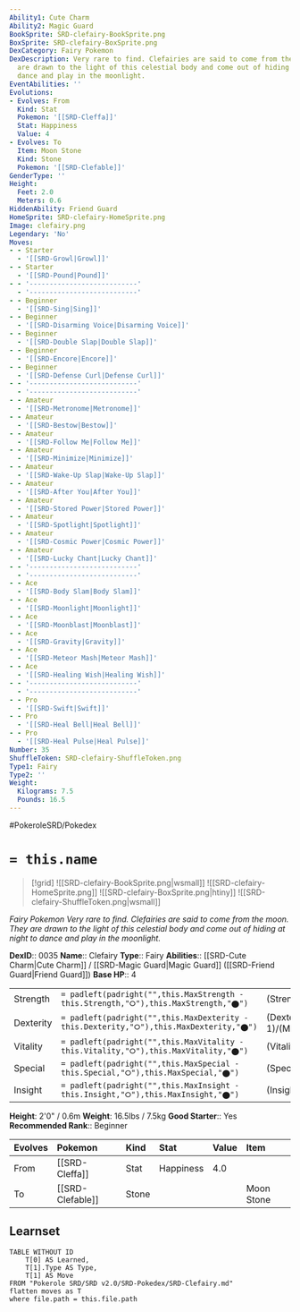 ```yaml
---
Ability1: Cute Charm
Ability2: Magic Guard
BookSprite: SRD-clefairy-BookSprite.png
BoxSprite: SRD-clefairy-BoxSprite.png
DexCategory: Fairy Pokemon
DexDescription: Very rare to find. Clefairies are said to come from the moon. They
  are drawn to the light of this celestial body and come out of hiding at night to
  dance and play in the moonlight.
EventAbilities: ''
Evolutions:
- Evolves: From
  Kind: Stat
  Pokemon: '[[SRD-Cleffa]]'
  Stat: Happiness
  Value: 4
- Evolves: To
  Item: Moon Stone
  Kind: Stone
  Pokemon: '[[SRD-Clefable]]'
GenderType: ''
Height:
  Feet: 2.0
  Meters: 0.6
HiddenAbility: Friend Guard
HomeSprite: SRD-clefairy-HomeSprite.png
Image: clefairy.png
Legendary: 'No'
Moves:
- - Starter
  - '[[SRD-Growl|Growl]]'
- - Starter
  - '[[SRD-Pound|Pound]]'
- - '---------------------------'
  - '---------------------------'
- - Beginner
  - '[[SRD-Sing|Sing]]'
- - Beginner
  - '[[SRD-Disarming Voice|Disarming Voice]]'
- - Beginner
  - '[[SRD-Double Slap|Double Slap]]'
- - Beginner
  - '[[SRD-Encore|Encore]]'
- - Beginner
  - '[[SRD-Defense Curl|Defense Curl]]'
- - '---------------------------'
  - '---------------------------'
- - Amateur
  - '[[SRD-Metronome|Metronome]]'
- - Amateur
  - '[[SRD-Bestow|Bestow]]'
- - Amateur
  - '[[SRD-Follow Me|Follow Me]]'
- - Amateur
  - '[[SRD-Minimize|Minimize]]'
- - Amateur
  - '[[SRD-Wake-Up Slap|Wake-Up Slap]]'
- - Amateur
  - '[[SRD-After You|After You]]'
- - Amateur
  - '[[SRD-Stored Power|Stored Power]]'
- - Amateur
  - '[[SRD-Spotlight|Spotlight]]'
- - Amateur
  - '[[SRD-Cosmic Power|Cosmic Power]]'
- - Amateur
  - '[[SRD-Lucky Chant|Lucky Chant]]'
- - '---------------------------'
  - '---------------------------'
- - Ace
  - '[[SRD-Body Slam|Body Slam]]'
- - Ace
  - '[[SRD-Moonlight|Moonlight]]'
- - Ace
  - '[[SRD-Moonblast|Moonblast]]'
- - Ace
  - '[[SRD-Gravity|Gravity]]'
- - Ace
  - '[[SRD-Meteor Mash|Meteor Mash]]'
- - Ace
  - '[[SRD-Healing Wish|Healing Wish]]'
- - '---------------------------'
  - '---------------------------'
- - Pro
  - '[[SRD-Swift|Swift]]'
- - Pro
  - '[[SRD-Heal Bell|Heal Bell]]'
- - Pro
  - '[[SRD-Heal Pulse|Heal Pulse]]'
Number: 35
ShuffleToken: SRD-clefairy-ShuffleToken.png
Type1: Fairy
Type2: ''
Weight:
  Kilograms: 7.5
  Pounds: 16.5
---
```


#PokeroleSRD/Pokedex

# `= this.name`

> [!grid]
> ![[SRD-clefairy-BookSprite.png|wsmall]]
> ![[SRD-clefairy-HomeSprite.png]]
> ![[SRD-clefairy-BoxSprite.png|htiny]]
> ![[SRD-clefairy-ShuffleToken.png|wsmall]]


*Fairy Pokemon*
*Very rare to find. Clefairies are said to come from the moon. They are drawn to the light of this celestial body and come out of hiding at night to dance and play in the moonlight.*

**DexID**:: 0035
**Name**:: Clefairy
**Type**:: Fairy
**Abilities**:: [[SRD-Cute Charm|Cute Charm]] / [[SRD-Magic Guard|Magic Guard]] ([[SRD-Friend Guard|Friend Guard]])
**Base HP**:: 4

|           |                                                                                        |                                          |
| --------- | -------------------------------------------------------------------------------------- | ---------------------------------------- |
| Strength  | `= padleft(padright("",this.MaxStrength - this.Strength,"⭘"),this.MaxStrength,"⬤")`    | (Strength::2)/(MaxStrength::4)   |
| Dexterity | `= padleft(padright("",this.MaxDexterity - this.Dexterity,"⭘"),this.MaxDexterity,"⬤")` | (Dexterity:: 1)/(MaxDexterity::3) |
| Vitality  | `= padleft(padright("",this.MaxVitality - this.Vitality,"⭘"),this.MaxVitality,"⬤")`    | (Vitality::2)/(MaxVitality::4)   |
| Special   | `= padleft(padright("",this.MaxSpecial - this.Special,"⭘"),this.MaxSpecial,"⬤")`       | (Special::2)/(MaxSpecial::4)     |
| Insight   | `= padleft(padright("",this.MaxInsight - this.Insight,"⭘"),this.MaxInsight,"⬤")`       | (Insight::2)/(MaxInsight::4)     |

**Height**: 2'0" / 0.6m
**Weight**: 16.5lbs / 7.5kg
**Good Starter**:: Yes
**Recommended Rank**:: Beginner

| Evolves   | Pokemon          | Kind   | Stat      | Value   | Item       |
|:----------|:-----------------|:-------|:----------|:--------|:-----------|
| From      | [[SRD-Cleffa]]   | Stat   | Happiness | 4.0     |            |
| To        | [[SRD-Clefable]] | Stone  |           |         | Moon Stone |

## Learnset

```dataview
TABLE WITHOUT ID
    T[0] AS Learned,
    T[1].Type AS Type,
    T[1] AS Move
FROM "Pokerole SRD/SRD v2.0/SRD-Pokedex/SRD-Clefairy.md"
flatten moves as T
where file.path = this.file.path
```
